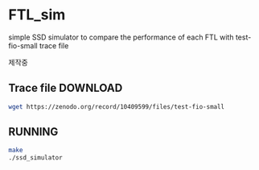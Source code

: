 # FTL_sim
simple SSD simulator to compare the performance of each FTL with test-fio-small trace file

제작중
## Trace file DOWNLOAD
```sh
wget https://zenodo.org/record/10409599/files/test-fio-small
```



## RUNNING
```sh
make
./ssd_simulator
```

